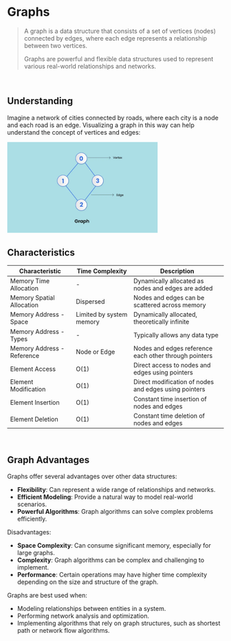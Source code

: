 # Graphs

> A graph is a data structure that consists of a set of vertices (nodes) connected by edges, where each edge represents a relationship between two vertices.
> 
> Graphs are powerful and flexible data structures used to represent various real-world relationships and networks.

<br/>

## Understanding

Imagine a network of cities connected by roads, where each city is a node and each road is an edge. Visualizing a graph in this way can help understand the concept of vertices and edges:

<img src="/Resources/Images/graph_visualization.png" width="350">

<br/>

## Characteristics

| Characteristic                | Time Complexity | Description                                                |
|-------------------------------|-----------------|------------------------------------------------------------|
| Memory Time Allocation        | -               | Dynamically allocated as nodes and edges are added         |
| Memory Spatial Allocation     | Dispersed       | Nodes and edges can be scattered across memory              |
| Memory Address - Space        | Limited by system memory | Dynamically allocated, theoretically infinite       |
| Memory Address - Types        | -               | Typically allows any data type                             |
| Memory Address - Reference    | Node or Edge    | Nodes and edges reference each other through pointers       |
| Element Access                | O(1)            | Direct access to nodes and edges using pointers            |
| Element Modification          | O(1)            | Direct modification of nodes and edges using pointers      |
| Element Insertion             | O(1)            | Constant time insertion of nodes and edges                  |
| Element Deletion              | O(1)            | Constant time deletion of nodes and edges                   |

<br/>

## Graph Advantages

Graphs offer several advantages over other data structures:
- **Flexibility**: Can represent a wide range of relationships and networks.
- **Efficient Modeling**: Provide a natural way to model real-world scenarios.
- **Powerful Algorithms**: Graph algorithms can solve complex problems efficiently.

Disadvantages:
- **Space Complexity**: Can consume significant memory, especially for large graphs.
- **Complexity**: Graph algorithms can be complex and challenging to implement.
- **Performance**: Certain operations may have higher time complexity depending on the size and structure of the graph.

Graphs are best used when:
- Modeling relationships between entities in a system.
- Performing network analysis and optimization.
- Implementing algorithms that rely on graph structures, such as shortest path or network flow algorithms.

<br/>
